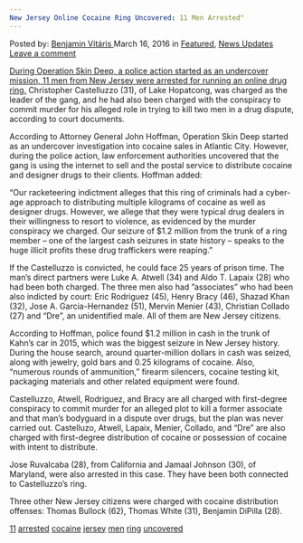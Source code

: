 ```yaml
---
New Jersey Online Cocaine Ring Uncovered: 11 Men Arrested"
---
```

<article class="post-listing post-13485 post type-post status-publish format-standard has-post-thumbnail hentry  tag-1879 tag-cocaine tag-jersey tag-men tag-ring tag-uncovered">
    <div class="post-inner">
        <span>Posted by: <a href="https://www.deepdotweb.com/author/benjaminvi/" title="">Benjamin Vitáris </a></span>
    <span>March 16, 2016</span>
    <span>in <a href="https://www.deepdotweb.com/category/deepdot-news/" rel="category tag">Featured</a>, <a href="https://www.deepdotweb.com/category/news-updates/" rel="category tag">News Updates</a></span>
    <span><a href="https://www.deepdotweb.com/2016/03/16/new-jersey-online-cocaine-ring-uncovered-11-men-arrested/#respond">Leave a comment</a></span>
    </p>
    <div class="clear"></div>
    <div class="entry">
    <p><a href="http://patch.com/new-jersey/hopatcong-sparta/online-cocaine-ring-uncovered-12m-cash-seized-historic-nj-drug-bust-0">During Operation Skin Deep, a police action started as an undercover mission, 11 men from New Jersey were arrested for running an online drug ring.</a> Christopher Castelluzzo (31), of Lake Hopatcong, was charged as the leader of the gang, and he had also been charged with the conspiracy to commit murder for his alleged role in trying to kill two men in a drug dispute, according to court documents.</p>
    <p>According to Attorney General John Hoffman, Operation Skin Deep started as an undercover investigation into cocaine sales in Atlantic City. However, during the police action, law enforcement authorities uncovered that the gang is using the internet to sell and the postal service to distribute cocaine and designer drugs to their clients. Hoffman added:</p>
    <p>“Our racketeering indictment alleges that this ring of criminals had a cyber-age approach to distributing multiple kilograms of cocaine as well as designer drugs. However, we allege that they were typical drug dealers in their willingness to resort to violence, as evidenced by the murder conspiracy we charged. Our seizure of $1.2 million from the trunk of a ring member – one of the largest cash seizures in state history – speaks to the huge illicit profits these drug traffickers were reaping.”</p>
    <p>If the Castelluzzo is convicted, he could face 25 years of prison time. The man’s direct partners were Luke A. Atwell (34) and Aldo T. Lapaix (28) who had been both charged. The three men also had ”associates” who had been also indicted by court: Eric Rodriguez (45), Henry Bracy (46), Shazad Khan (32), Jose A. Garcia-Hernandez (51), Mervin Menier (43), Christian Collado (27) and “Dre”, an unidentified male. All of them are New Jersey citizens.</p>
    <p>According to Hoffman, police found $1.2 million in cash in the trunk of Kahn’s car in 2015, which was the biggest seizure in New Jersey history. During the house search, around quarter-million dollars in cash was seized, along with jewelry, gold bars and 0.25 kilograms of cocaine. Also, “numerous rounds of ammunition,” firearm silencers, cocaine testing kit, packaging materials and other related equipment were found.</p>
    <p>Castelluzzo, Atwell, Rodriguez, and Bracy are all charged with first-degree conspiracy to commit murder for an alleged plot to kill a former associate and that man’s bodyguard in a dispute over drugs, but the plan was never carried out. Castelluzo, Atwell, Lapaix, Menier, Collado, and “Dre” are also charged with first-degree distribution of cocaine or possession of cocaine with intent to distribute.</p>
    <p>Jose Ruvalcaba (28), from California and Jamaal Johnson (30), of Maryland, were also arrested in this case. They have been both connected to Castelluzzo’s ring.</p>
    <p>Three other New Jersey citizens were charged with cocaine distribution offenses: Thomas Bullock (62), Thomas White (31), Benjamin DiPilla (28).</p>
    </div>
    <a href="https://www.deepdotweb.com/tag/11/" rel="tag">11</a> <a href="https://www.deepdotweb.com/tag/arrested/" rel="tag">arrested</a> <a href="https://www.deepdotweb.com/tag/cocaine/" rel="tag">cocaine</a> <a href="https://www.deepdotweb.com/tag/jersey/" rel="tag">jersey</a> <a href="https://www.deepdotweb.com/tag/men/" rel="tag">men</a>  <a href="https://www.deepdotweb.com/tag/ring/" rel="tag">ring</a> <a href="https://www.deepdotweb.com/tag/uncovered/" rel="tag">uncovered</a></span> <span style="display:none" class="updated">2016-03-16</span>
    <div style="display:none" class="vcard author" itemprop="author" itemscope itemtype="http://schema.org/Person"><strong class="fn" itemprop="name"><a href="https://www.deepdotweb.com/author/benjaminvi/" title="Posts by Benjamin Vitáris" rel="author">Benjamin Vitáris</a></strong></div>
    
